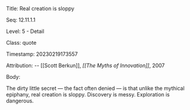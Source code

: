 Title:  Real creation is sloppy

Seq:    12.11.1.1

Level:  5 - Detail

Class:  quote

Timestamp: 20230219173557

Attribution: -- [[Scott Berkun]], *[[The Myths of Innovation]]*, 2007

Body:

The dirty little secret &#8212; the fact often denied &#8212; is that unlike the mythical epiphany, real creation is sloppy. Discovery is messy. Exploration is dangerous.
